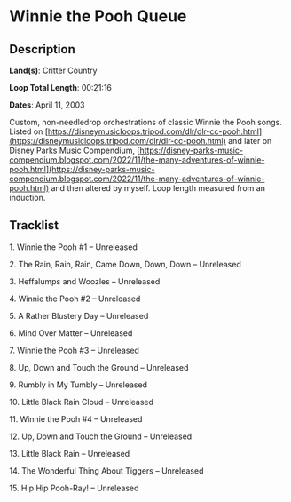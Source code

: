 # Winnie the Pooh Queue

## Description

**Land(s)**: Critter Country

**Loop Total Length**: 00:21:16

**Dates**: April 11, 2003

Custom, non-needledrop orchestrations of classic Winnie the Pooh songs. Listed on [https://disneymusicloops.tripod.com/dlr/dlr-cc-pooh.html](https://disneymusicloops.tripod.com/dlr/dlr-cc-pooh.html) and later on Disney Parks Music Compendium, [https://disney-parks-music-compendium.blogspot.com/2022/11/the-many-adventures-of-winnie-pooh.html](https://disney-parks-music-compendium.blogspot.com/2022/11/the-many-adventures-of-winnie-pooh.html) and then altered by myself. Loop length measured from an induction.

## Tracklist

1\. Winnie the Pooh #1 – Unreleased



2\. The Rain, Rain, Rain, Came Down, Down, Down – Unreleased



3\. Heffalumps and Woozles – Unreleased



4\. Winnie the Pooh #2 – Unreleased



5\. A Rather Blustery Day – Unreleased



6\. Mind Over Matter – Unreleased



7\. Winnie the Pooh #3 – Unreleased



8\. Up, Down and Touch the Ground – Unreleased



9\. Rumbly in My Tumbly – Unreleased



10\. Little Black Rain Cloud – Unreleased



11\. Winnie the Pooh #4 – Unreleased



12\. Up, Down and Touch the Ground – Unreleased



13\. Little Black Rain – Unreleased



14\. The Wonderful Thing About Tiggers – Unreleased



15\. Hip Hip Pooh-Ray! – Unreleased


